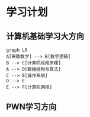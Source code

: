 # 学习计划

## 计算机基础学习大方向

```mermaid
graph LR
A[离散数学] --> B[数字逻辑]
B --> C[计算机组成原理]
A --> D[数据结构与算法]
C --> E[操作系统]
D --> E
E --> F[计算机网络]
```

## PWN学习方向

